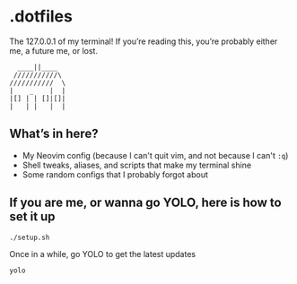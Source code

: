 # .dotfiles

The 127.0.0.1 of my terminal! If you’re reading this, you’re probably either me, a future me, or lost.

```plain
  ____||____
 ///////////\
///////////  \
|    _    |  |
|[] | | []|[]|
|   | |   |  |
```

## What’s in here?

- My Neovim config (because I can't quit vim, and not because I can't `:q`)
- Shell tweaks, aliases, and scripts that make my terminal shine
- Some random configs that I probably forgot about

## If you are me, or wanna go YOLO, here is how to set it up

```bash
./setup.sh
```

Once in a while, go YOLO to get the latest updates

```bash
yolo
```
